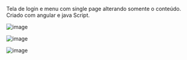 Tela de login e menu com single page alterando somente o conteúdo. Criado com angular e java Script.


![image](https://user-images.githubusercontent.com/102190872/181254823-8a550fdf-a15d-4461-893a-48146f9a7a0b.png)


![image](https://user-images.githubusercontent.com/102190872/181255305-8a9478f9-351d-4553-9f3f-66373bff2d6b.png)



![image](https://user-images.githubusercontent.com/102190872/181255418-7e384b79-ae9c-4214-9648-b63d528a0792.png)

